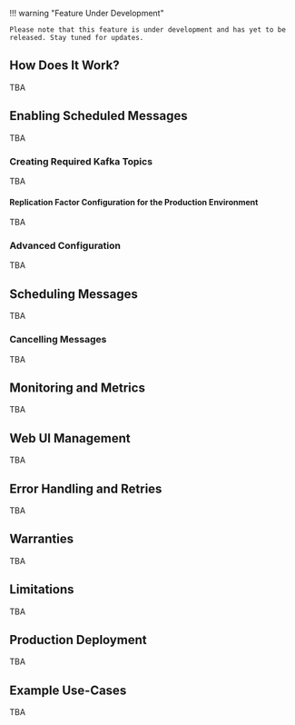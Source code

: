 !!! warning "Feature Under Development"

    Please note that this feature is under development and has yet to be released. Stay tuned for updates.

## How Does It Work?

TBA

## Enabling Scheduled Messages

TBA

### Creating Required Kafka Topics

TBA

#### Replication Factor Configuration for the Production Environment

TBA

### Advanced Configuration

TBA

## Scheduling Messages

TBA

### Cancelling Messages

TBA

## Monitoring and Metrics

TBA

## Web UI Management

TBA

## Error Handling and Retries

TBA

## Warranties

TBA

## Limitations

TBA

## Production Deployment

TBA

## Example Use-Cases

TBA
